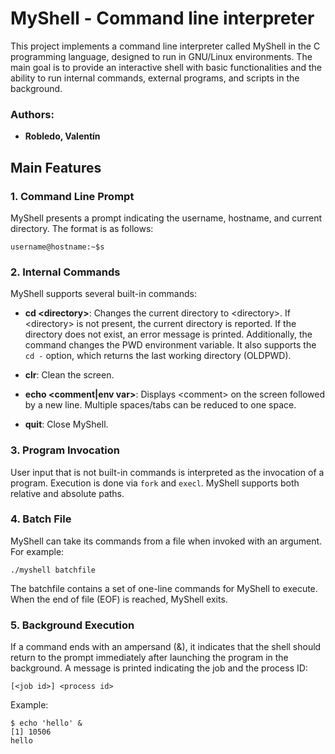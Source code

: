 # MyShell - Command line interpreter

This project implements a command line interpreter called MyShell in the C programming language, designed to run in GNU/Linux environments. The main goal is to provide an interactive shell with basic functionalities and the ability to run internal commands, external programs, and scripts in the background.

### Authors:
- **Robledo, Valentín**

## Main Features

### 1. Command Line Prompt
MyShell presents a prompt indicating the username, hostname, and current directory. The format is as follows:

```
username@hostname:~$s
```

### 2. Internal Commands
MyShell supports several built-in commands:

- **cd \<directory\>**: Changes the current directory to \<directory\>. If \<directory\> is not present, the current directory is reported. If the directory does not exist, an error message is printed. Additionally, the command changes the PWD environment variable. It also supports the `cd -` option, which returns the last working directory (OLDPWD).

- **clr**: Clean the screen.

- **echo \<comment\|env var\>**: Displays \<comment\> on the screen followed by a new line. Multiple spaces/tabs can be reduced to one space.

- **quit**: Close MyShell.

### 3. Program Invocation
User input that is not built-in commands is interpreted as the invocation of a program. Execution is done via `fork` and `execl`. MyShell supports both relative and absolute paths.

### 4. Batch File
MyShell can take its commands from a file when invoked with an argument. For example:

```
./myshell batchfile
```

The batchfile contains a set of one-line commands for MyShell to execute. When the end of file (EOF) is reached, MyShell exits.

### 5. Background Execution
If a command ends with an ampersand (&), it indicates that the shell should return to the prompt immediately after launching the program in the background. A message is printed indicating the job and the process ID:

```
[<job id>] <process id>
```

Example:
```
$ echo 'hello' &
[1] 10506
hello
```
